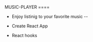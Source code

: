  MUSIC-PLAYER ====

- Enjoy listinig to your favorite music --

- Create React App

- React hooks


